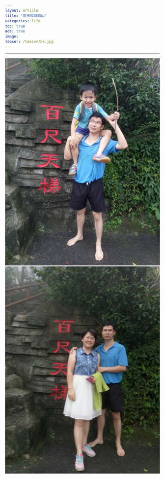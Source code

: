 ```yaml
---
layout: article
title: "雨天爬塘朗山"
categories: life
toc: true
ads: true
image:
teaser: /teaser/bk.jpg
---
```


---


![df](https://github.com/storage201602/storage201602/blob/master/myhome2016/_posts/life/2016-06-13-0855life.md/0613_94.jpg?raw=true)
![df](https://github.com/storage201602/storage201602/blob/master/myhome2016/_posts/life/2016-06-13-0855life.md/0613_103.jpg?raw=true)
